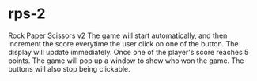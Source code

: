 # rps-2
Rock Paper Scissors v2
The game will start automatically, and then increment the score
everytime the user click on one of the button. The display will
update immediately. Once one of the player's score reaches 5 points.
The game will pop up a window to show who won the game. The buttons
will also stop being clickable.
